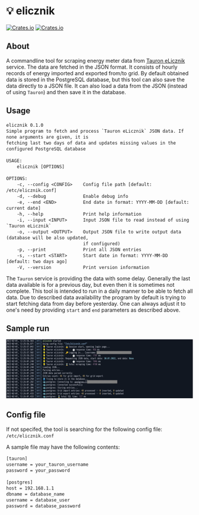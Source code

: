 # 💡 elicznik

[![Crates.io](https://img.shields.io/crates/v/elicznik.svg)](https://crates.io/crates/elicznik)
[![Crates.io](https://img.shields.io/crates/l/elicznik.svg)](https://crates.io/crates/elicznik)

## About
A commandline tool for scraping energy meter data from [Tauron eLicznik](https://elicznik.tauron-dystrybucja.pl/) service.
The data are fetched in the JSON format. It consists of hourly records of energy imported and exported from/to grid.
By default obtained data is stored in the PostgreSQL database, but this tool can also save the data directly to a JSON file.
It can also load a data from the JSON (instead of using `Tauron`) and then save it in the database.

## Usage
```
elicznik 0.1.0
Simple program to fetch and process `Tauron eLicznik` JSON data. If none arguments are given, it is
fetching last two days of data and updates missing values in the configured PostgreSQL database

USAGE:
    elicznik [OPTIONS]

OPTIONS:
    -c, --config <CONFIG>    Config file path [default: /etc/elicznik.conf]
    -d, --debug              Enable debug info
    -e, --end <END>          End date in format: YYYY-MM-DD [default: current date]
    -h, --help               Print help information
    -i, --input <INPUT>      Input JSON file to read instead of using `Tauron eLicznik`
    -o, --output <OUTPUT>    Output JSON file to write output data (database will be also updated,
                             if configured)
    -p, --print              Print all JSON entries
    -s, --start <START>      Start date in format: YYYY-MM-DD [default: two days ago]
    -V, --version            Print version information
```

The `Tauron` service is providing the data with some delay. Generally the last data available is for a previous day,
but even then it is sometimes not complete. This tool is intended to run in a daily manner to be able to fetch all data.
Due to described data availability the program by default is trying to start fetching data from day before yesterday.
One can always adjust it to one's need by providing `start` and `end` parameters as described above.

## Sample run
![Sample output](images/elicznik.png)

## Config file
If not specifed, the tool is searching for the following config file:<br>
`/etc/elicznik.conf`<br>

A sample file may have the following contents:<br>
```
[tauron]
username = your_tauron_username
password = your_password

[postgres]
host = 192.168.1.1
dbname = database_name
username = database_user
password = database_password
```
